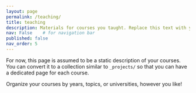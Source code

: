 ```yaml
---
layout: page
permalink: /teaching/
title: teaching
description: Materials for courses you taught. Replace this text with your description.
nav: False    # for navigation bar
published: false
nav_order: 5
---
```


For now, this page is assumed to be a static description of your courses. You can convert it to a collection similar to `_projects/` so that you can have a dedicated page for each course.

Organize your courses by years, topics, or universities, however you like!